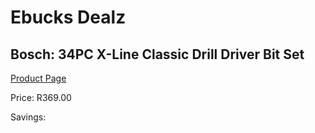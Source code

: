 
# Ebucks Dealz
## Bosch: 34PC X-Line Classic Drill Driver Bit Set
[Product Page](https://www.ebucks.com/web/shop/productSelected.do?prodId=470777962&catId=717324798)

Price: R369.00

Savings: 


	